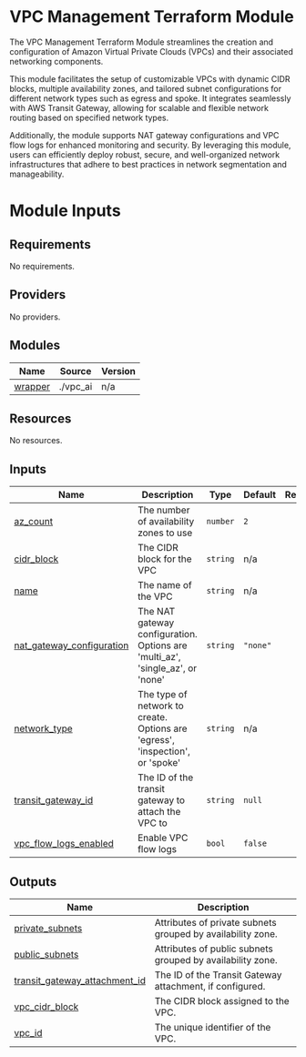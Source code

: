 # VPC Management Terraform Module

The VPC Management Terraform Module streamlines the creation and configuration of Amazon Virtual Private Clouds (VPCs) and their associated networking components.

This module facilitates the setup of customizable VPCs with dynamic CIDR blocks, multiple availability zones, and tailored subnet configurations for different network types such as egress and spoke. It integrates seamlessly with AWS Transit Gateway, allowing for scalable and flexible network routing based on specified network types.

Additionally, the module supports NAT gateway configurations and VPC flow logs for enhanced monitoring and security. By leveraging this module, users can efficiently deploy robust, secure, and well-organized network infrastructures that adhere to best practices in network segmentation and manageability.

# Module Inputs

## Requirements

No requirements.

## Providers

No providers.

## Modules

| Name | Source | Version |
|------|--------|---------|
| <a name="module_wrapper"></a> [wrapper](#module\_wrapper) | ./vpc_ai | n/a |

## Resources

No resources.

## Inputs

| Name | Description | Type | Default | Required |
|------|-------------|------|---------|:--------:|
| <a name="input_az_count"></a> [az\_count](#input\_az\_count) | The number of availability zones to use | `number` | `2` | no |
| <a name="input_cidr_block"></a> [cidr\_block](#input\_cidr\_block) | The CIDR block for the VPC | `string` | n/a | yes |
| <a name="input_name"></a> [name](#input\_name) | The name of the VPC | `string` | n/a | yes |
| <a name="input_nat_gateway_configuration"></a> [nat\_gateway\_configuration](#input\_nat\_gateway\_configuration) | The NAT gateway configuration. Options are 'multi\_az', 'single\_az', or 'none' | `string` | `"none"` | no |
| <a name="input_network_type"></a> [network\_type](#input\_network\_type) | The type of network to create. Options are 'egress', 'inspection', or 'spoke' | `string` | n/a | yes |
| <a name="input_transit_gateway_id"></a> [transit\_gateway\_id](#input\_transit\_gateway\_id) | The ID of the transit gateway to attach the VPC to | `string` | `null` | no |
| <a name="input_vpc_flow_logs_enabled"></a> [vpc\_flow\_logs\_enabled](#input\_vpc\_flow\_logs\_enabled) | Enable VPC flow logs | `bool` | `false` | no |

## Outputs

| Name | Description |
|------|-------------|
| <a name="output_private_subnets"></a> [private\_subnets](#output\_private\_subnets) | Attributes of private subnets grouped by availability zone. |
| <a name="output_public_subnets"></a> [public\_subnets](#output\_public\_subnets) | Attributes of public subnets grouped by availability zone. |
| <a name="output_transit_gateway_attachment_id"></a> [transit\_gateway\_attachment\_id](#output\_transit\_gateway\_attachment\_id) | The ID of the Transit Gateway attachment, if configured. |
| <a name="output_vpc_cidr_block"></a> [vpc\_cidr\_block](#output\_vpc\_cidr\_block) | The CIDR block assigned to the VPC. |
| <a name="output_vpc_id"></a> [vpc\_id](#output\_vpc\_id) | The unique identifier of the VPC. |
